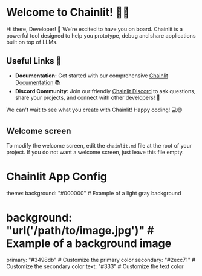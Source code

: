 # Welcome to Chainlit! 🚀🤖

Hi there, Developer! 👋 We're excited to have you on board. Chainlit is a powerful tool designed to help you prototype, debug and share applications built on top of LLMs.

## Useful Links 🔗

- **Documentation:** Get started with our comprehensive [Chainlit Documentation](https://docs.chainlit.io) 📚
- **Discord Community:** Join our friendly [Chainlit Discord](https://discord.gg/k73SQ3FyUh) to ask questions, share your projects, and connect with other developers! 💬

We can't wait to see what you create with Chainlit! Happy coding! 💻😊

## Welcome screen

To modify the welcome screen, edit the `chainlit.md` file at the root of your project. If you do not want a welcome screen, just leave this file empty.

# Chainlit App Config

theme:
  background: "#000000"  # Example of a light gray background
  # background: "url('/path/to/image.jpg')"  # Example of a background image
  primary: "#3498db"     # Customize the primary color
  secondary: "#2ecc71"   # Customize the secondary color
  text: "#333"           # Customize the text color
